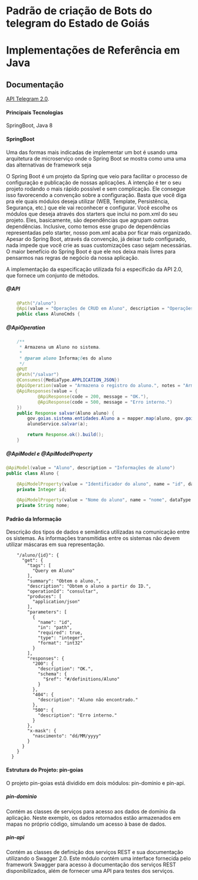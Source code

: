 # Padrão de criação de Bots do telegram do Estado de Goiás

# Implementações de Referência em Java

## Documentação
[API Telegram 2.0](https://core.telegram.org/bots/api).
		
#### Principais Tecnologias

SpringBoot, Java 8

#### SpringBoot
Uma das formas mais indicadas de implementar um bot é usando uma arquitetura de microserviço onde o Spring Boot se mostra como uma  uma das alternativas de framework seja 

O Spring Boot é um projeto da Spring que veio para facilitar o processo de configuração e publicação de nossas aplicações. A intenção é ter o seu projeto rodando o mais rápido possível e sem complicação.
Ele consegue isso favorecendo a convenção sobre a configuração. Basta que você diga pra ele quais módulos deseja utilizar (WEB, Template, Persistência, Segurança, etc.) que ele vai reconhecer e configurar.
Você escolhe os módulos que deseja através dos starters que inclui no pom.xml do seu projeto. Eles, basicamente, são dependências que agrupam outras dependências. Inclusive, como temos esse grupo de dependências representadas pelo starter, nosso pom.xml acaba por ficar mais organizado.
Apesar do Spring Boot, através da convenção, já deixar tudo configurado, nada impede que você crie as suas customizações caso sejam necessárias.
O maior benefício do Spring Boot é que ele nos deixa mais livres para pensarmos nas regras de negócio da nossa aplicação.


A implementação da especificação utilizada foi a especificão da API 2.0, que fornece um conjunto de métodos.

##### @API

```java
    @Path("/aluno")
    @Api(value = "Operações de CRUD em Aluno", description = "Operações CRUD de Aluno")
    public class AlunoCmds {
```

##### @ApiOperation

```java
    /**
     * Armazena um Aluno no sistema.
     *
     * @param aluno Informações do aluno
     */
    @PUT
    @Path("/salvar")
    @Consumes({MediaType.APPLICATION_JSON})
    @ApiOperation(value = "Armazena o registro do aluno.", notes = "Armazena o registro do aluno na base de dados.")
    @ApiResponses(value = {
            @ApiResponse(code = 200, message = "OK."),
            @ApiResponse(code = 500, message = "Erro interno.")
    })
    public Response salvar(Aluno aluno) {
        gov.goias.sistema.entidades.Aluno a = mapper.map(aluno, gov.goias.sistema.entidades.Aluno.class);
        alunoService.salvar(a);

        return Response.ok().build();
    }
```

##### @ApiModel e @ApiModelProperty

```java
@ApiModel(value = "Aluno", description = "Informações de aluno")
public class Aluno {

    @ApiModelProperty(value = "Identificador do aluno", name = "id", dataType = "integer")
    private Integer id;

    @ApiModelProperty(value = "Nome do aluno", name = "nome", dataType = "string")
    private String nome;
```

#### Padrão da Informação

Descrição dos tipos de dados e semântica utilizadas na comunicação entre os sistemas. As informações transmitidas entre os sistemas não devem utilizar máscaras em sua representação.

```
    "/aluno/{id}": {
      "get": {
        "tags": [
          "Query em Aluno"
        ],
        "summary": "Obtem o aluno.",
        "description": "Obtem o aluno a partir do ID.",
        "operationId": "consultar",
        "produces": [
          "application/json"
        ],
        "parameters": [
          {
            "name": "id",
            "in": "path",
            "required": true,
            "type": "integer",
            "format": "int32"
          }
        ],
        "responses": {
          "200": {
            "description": "OK.",
            "schema": {
              "$ref": "#/definitions/Aluno"
            }
          },
          "404": {
            "description": "Aluno não encontrado."
          },
          "500": {
            "description": "Erro interno."
          }
        },
        "x-mask": {
          "nascimento": "dd/MM/yyyy"
        }
      }
    }
  }
```

#### Estrutura do Projeto: pin-goias

O projeto pin-goias está dividido em dois módulos: pin-dominio e pin-api.

##### pin-dominio
Contém as classes de serviços para acesso aos dados de domínio da aplicação.
Neste exemplo, os dados retornados estão armazenados em mapas no próprio código, simulando um acesso à base de dados.

##### pin-api
Contém as classes de definição dos serviços REST e sua documentação utilizando o Swagger 2.0.
Este módulo contém uma interface fornecida pelo framework Swagger para acesso à documentação dos serviços REST disponibilizados, além de fornecer uma API para testes dos serviços.

